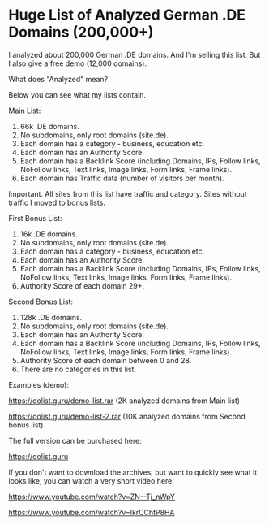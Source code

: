 # Huge List of Analyzed German .DE Domains (200,000+)

I analyzed about 200,000 German .DE domains. And I'm selling this list. But I also give a free demo (12,000 domains).

What does "Analyzed" mean?

Below you can see what my lists contain.

Main List:
1) 66k .DE domains.
2) No subdomains, only root domains (site.de).
3) Each domain has a category - business, education etc.
4) Each domain has an Authority Score.
5) Each domain has a Backlink Score (including Domains, IPs, Follow links, NoFollow links, Text links, Image links, Form links, Frame links).
6) Each domain has Traffic data (number of visitors per month). 

Important. All sites from this list have traffic and category. Sites without traffic I moved to bonus lists.

First Bonus List:
1) 16k .DE domains.
2) No subdomains, only root domains (site.de).
3) Each domain has a category - business, education etc.
4) Each domain has an Authority Score.
5) Each domain has a Backlink Score (including Domains, IPs, Follow links, NoFollow links, Text links, Image links, Form links, Frame links).
6) Authority Score of each domain 29+.

Second Bonus List:
1) 128k .DE domains.
2) No subdomains, only root domains (site.de).
3) Each domain has an Authority Score.
4) Each domain has a Backlink Score (including Domains, IPs, Follow links, NoFollow links, Text links, Image links, Form links, Frame links).
5) Authority Score of each domain between 0 and 28.
6) There are no categories in this list.

Examples (demo):

https://dolist.guru/demo-list.rar (2K analyzed domains from Main list)

https://dolist.guru/demo-list-2.rar (10K analyzed domains from Second bonus list)

The full version can be purchased here:

https://dolist.guru

If you don't want to download the archives, but want to quickly see what it looks like, you can watch a very short video here:

https://www.youtube.com/watch?v=ZN--Tj_nWpY

https://www.youtube.com/watch?v=IkrCChtP8HA

